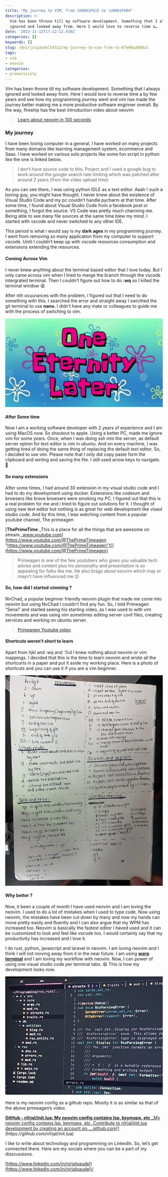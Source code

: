 ```yaml
---
title: "My journey to VIM, from \U0001F615 to \U0001F604"
description: >-
  Vim has been throne till my software development. Something that I always
  ignored and looked away from. Here I would love to reverse time a…
date: '2023-11-12T17:22:12.436Z'
categories: []
keywords: []
slug: /@nirjalpaudel54312/my-journey-to-vim-from-to-67e06a2898a1
tags:
- vim
- neovim
categories:
- productivity
---
```


Vim has been throne till my software development. Something that I always ignored and looked away from. Here I would love to reverse time a by few years and see how my programming journey went and vim has made the journey better making me a more productive software enginner overall. By the way, fireship has the best introduction video about neovim

> [Learn about neovim in 100 seconds](https://www.youtube.com/watch?v=c4OyfL5o7DU)

### My journey

I have been loving computer in a general, I have worked on many projects from many domains like learning management system, ecommerce and Saas. I have worked on various solo projects like some fun script in python like the one is linked below.

> I don’t have source code to this. Project and I used a google bug to work around the google search rate limiting which was patched after around 2 years (from the video upload time)

As you can see there, I was using python IDLE as a text editor. Aaah ! such a boring guy, you might have thought. I never knew about the existence of Visual Studio Code and my pc couldn’t handle pycharm at that time. After some time, I found about Visual Studio Code from a facebook post or something, I forgot the source. VS Code was pretty much charming me. Being able to see many file sources at the same time blew my mind. I started with vscode and never switched to any other IDE.

This period is what i would say is my **dark ages** in my programming journey. I went from removing so many application from my computer to support vscode. Until I couldn’t keep up with vscode resources consumption and extensions extending the resources.

#### **Coming Across Vim**

I never knew anything about the terminal based editor that I love today. But I only came across vim when I tried to merge the branch through the vscode intergrated terminal. Then I couldn’t figure out how to do **:wq** so I killed the terminal window 😩

After nth ocuurances with the problem, I figured out that I need to do something with this. I searched the error and straight away I swicthed the git terminal to use **nano.** I didn’t have any mate or colleagues to guide me with the process of switching to vim.

![](img/0__M0HiSs0Fbulxq9.jpg)

#### After Some time

Now I am a working software developer with 2 years of experience and I am using MacOS now. So shoutout to apple. Using a better PC, made me ignore vim for some years. Once, when I was doing ssh into the server, as default server option for text editor is vim in ubuntu. And on every machine, I was getting tired of doing the same thing of replacing the default text editor. So, I decided to use vim. Please note that I only did copy paste form the clipboard and wiritng and saving the file. I still used arrow keys to navigate. 🥺

#### **So many extensions**

After some times, I had around 30 extension in my visual studio code and I had to do my development using docker. Extensions like codeium and browsers like brave browsers were smoking my PC. I figured out that this is a real problem for me and i tried to figure out solutions for it. I thought of using new text editor but nothing is as great for web development like visaul studio code. And by this time, I was watching content from a popular youtube channel, The primeagen

[**ThePrimeTime**
_This is a place for all the things that are awesome on stream._www.youtube.com](https://www.youtube.com/@ThePrimeTimeagen "https://www.youtube.com/@ThePrimeTimeagen")[](https://www.youtube.com/@ThePrimeTimeagen)

> Primeagen is one of the few youtubers who gives you valuable tech advise and content plus his perosnality and presentation is so appealing for folks like me. He also brags about neovim which may or mayn’t have influenced me 😉

#### **So, how did I started vimming ?**

NvChad, a popular beginner friendly neovim plugin that made me come into neovim but using NvChad I couldn’t find any fun. So, I told Primeagen “Sensi” and started seeing his starting video, as I was used to with vim movements and was using vim sometimes editing server conf files, creating services and working on ubuntu server.

> [Primeagen Youtube video](https://www.youtube.com/watch?v=w7i4amO_zaE)

#### **Shortcuts weren’t short to learn**

Apart from hjkl and :wq and :%d I knew nothing about neovim or vim mappings. I decided that this is the time to learn neovim and wrote all the shortcurts in a paper and put it aside my working place. Here is a photo of shortcuts and you can use it if you are a vim beginner.

![](img/1__682fV7tMHRjciUNtZoZbkQ.jpeg)

#### Why better ?

Now, it been a couple of month I have used neovim and I am loving the neovim. I used to do a lot of mistakes when I used to type code. Now using neovim, the mistakes have been cut down by many and now my hands can move pretty easily and fluently and I can also argue that my WPM has increased too. Neovim is basically the fastest editor I haved used and it can be customized to look and feel like vscode too. I would certainly say that my productivity has increased and I love it.

I do rust, python, javascript and laravel in neovim. I am loving neovim and I think I will not moving away from it in the near future. I am using [**warp terminal**](https://www.warp.dev/) and I am loving my workflow with neovim. Now, I can power of using one visual studio code per terminal tabs. 😆 This is how my development looks now.

![](img/1__1Gb0d__qu9PY15whUje99PA.jpeg)

Here is my neovim config as a github repo. Mostly it is as similar as that of the above primeagen’s video.

[**GitHub - n1rjal/init.lua: My neovim config contains lsp, keymaps, etc**
_My neovim config contains lsp, keymaps, etc. Contribute to n1rjal/init.lua development by creating an account on…_github.com](https://github.com/n1rjal/init.lua "https://github.com/n1rjal/init.lua")[](https://github.com/n1rjal/init.lua)

I like to write about technology and programming on LinkedIn. So, let’s get connected there. Here are my socials where you can be a part of my disscussions.

[https://www.linkedin.com/in/nirjalpaudel](https://www.linkedin.com/in/nirjalpaudel)/

